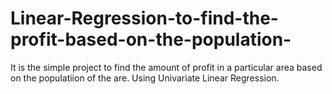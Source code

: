 # Linear-Regression-to-find-the-profit-based-on-the-population-

It is the simple project to find the amount of profit in a particular area based on the populatiion of the are. Using Univariate Linear Regression.
